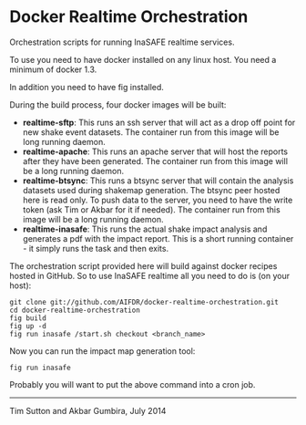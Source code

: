 Docker Realtime Orchestration
=============================

Orchestration scripts for running InaSAFE realtime services.

To use you need to have docker installed on any linux host. You
need a minimum of docker 1.3.

In addition you need to have fig installed.

During the build process, four docker images will be built:

  * **realtime-sftp**: This runs an ssh server that will act as a
    drop off point for new shake event datasets. The container run from this
    image will be long running daemon.
  * **realtime-apache**: This runs an apache server that will host
    the reports after they have been generated. The container run from this
    image will be a long running daemon.
  * **realtime-btsync**: This runs a btsync server that will
    contain the analysis datasets used during shakemap generation. The btsync
    peer hosted here is read only. To push data to the server, you need to
    have the write token (ask Tim or Akbar for it if needed). The
    container run from this image will be a long running daemon.
  * **realtime-inasafe**: This runs the actual shake impact
    analysis and generates a pdf with the impact report. This is a short
    running container - it simply runs the task and then exits.


The orchestration script provided here will build against docker recipes
hosted in GitHub. So to use InaSAFE realtime all you need to do is (on your
host):


```
git clone git://github.com/AIFDR/docker-realtime-orchestration.git
cd docker-realtime-orchestration
fig build
fig up -d
fig run inasafe /start.sh checkout <branch_name>
```

Now you can run the impact map generation tool:

```
fig run inasafe
```

Probably you will want to put the above command into a cron job.


--------

Tim Sutton and Akbar Gumbira, July 2014

